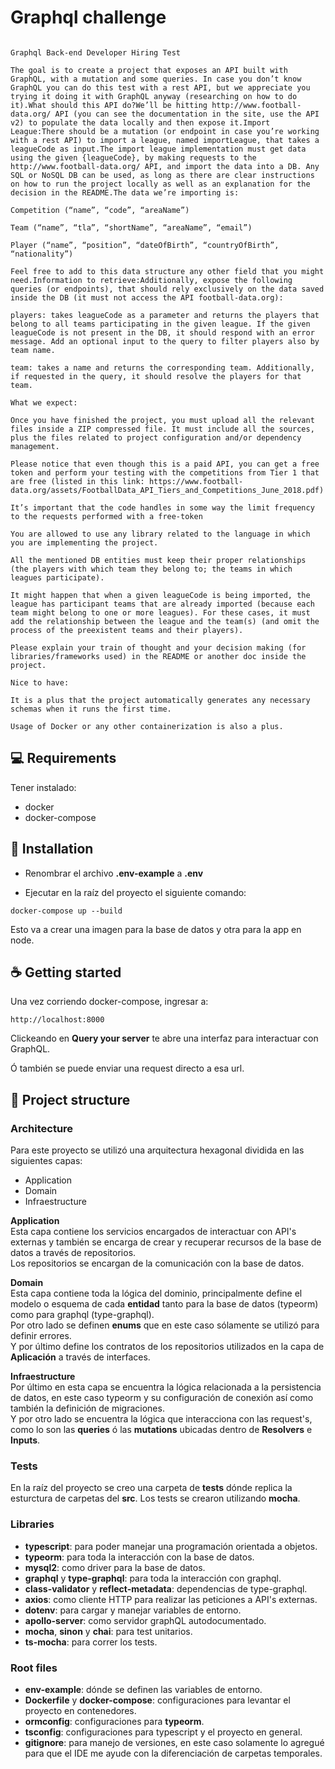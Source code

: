 # Graphql challenge

``` CHALLENGE NODE:

Graphql Back-end Developer Hiring Test

The goal is to create a project that exposes an API built with GraphQL, with a mutation and some queries. In case you don’t know GraphQL you can do this test with a rest API, but we appreciate you trying it doing it with GraphQL anyway (researching on how to do it).What should this API do?We’ll be hitting http://www.football-data.org/ API (you can see the documentation in the site, use the API v2) to populate the data locally and then expose it.Import League:There should be a mutation (or endpoint in case you’re working with a rest API) to import a league, named importLeague, that takes a leagueCode as input.The import league implementation must get data using the given {leagueCode}, by making requests to the http://www.football-data.org/ API, and import the data into a DB. Any SQL or NoSQL DB can be used, as long as there are clear instructions on how to run the project locally as well as an explanation for the decision in the README.The data we’re importing is:

Competition (“name”, “code”, “areaName”)

Team (“name”, “tla”, “shortName”, “areaName”, “email”)

Player (“name”, “position”, “dateOfBirth”, “countryOfBirth”, “nationality”)

Feel free to add to this data structure any other field that you might need.Information to retrieve:Additionally, expose the following queries (or endpoints), that should rely exclusively on the data saved inside the DB (it must not access the API football-data.org):

players: takes leagueCode as a parameter and returns the players that belong to all teams participating in the given league. If the given leagueCode is not present in the DB, it should respond with an error message. Add an optional input to the query to filter players also by team name.

team: takes a name and returns the corresponding team. Additionally, if requested in the query, it should resolve the players for that team.

What we expect:

Once you have finished the project, you must upload all the relevant files inside a ZIP compressed file. It must include all the sources, plus the files related to project configuration and/or dependency management.

Please notice that even though this is a paid API, you can get a free token and perform your testing with the competitions from Tier 1 that are free (listed in this link: https://www.football-data.org/assets/FootballData_API_Tiers_and_Competitions_June_2018.pdf)

It’s important that the code handles in some way the limit frequency to the requests performed with a free-token

You are allowed to use any library related to the language in which you are implementing the project.

All the mentioned DB entities must keep their proper relationships (the players with which team they belong to; the teams in which leagues participate).

It might happen that when a given leagueCode is being imported, the league has participant teams that are already imported (because each team might belong to one or more leagues). For these cases, it must add the relationship between the league and the team(s) (and omit the process of the preexistent teams and their players).

Please explain your train of thought and your decision making (for libraries/frameworks used) in the README or another doc inside the project.

Nice to have:

It is a plus that the project automatically generates any necessary schemas when it runs the first time.

Usage of Docker or any other containerization is also a plus.
```

## 💻 Requirements

Tener instalado:
- docker
- docker-compose

## 🚀 Installation

- Renombrar el archivo <b>.env-example</b> a <b>.env</b>

- Ejecutar en la raíz del proyecto el siguiente comando:
```
docker-compose up --build
```

Esto va a crear una imagen para la base de datos y otra para la app en node.

## ☕ Getting started

Una vez corriendo docker-compose, ingresar a:

```
http://localhost:8000
```

Clickeando en <b>Query your server</b> te abre una interfaz para interactuar con GraphQL.

Ó también se puede enviar una request directo a esa url.

## 📝 Project structure

### Architecture

Para este proyecto se utilizó una arquitectura hexagonal dividida en las siguientes capas:
- Application
- Domain
- Infraestructure

**Application**<br>
Esta capa contiene los servicios encargados de interactuar con API's externas y también se encarga
de crear y recuperar recursos de la base de datos a través de repositorios.<br>
Los repositorios se encargan de la comunicación con la base de datos.

**Domain**<br>
Esta capa contiene toda la lógica del dominio, principalmente define el modelo o esquema de cada 
**entidad** tanto para la base de datos (typeorm) como para graphql (type-graphql).<br>
Por otro lado se definen **enums** que en este caso sólamente se utilizó para definir errores.<br>
Y por último define los contratos de los repositorios utilizados en la capa de 
**Aplicación** a través de interfaces.

**Infraestructure**<br>
Por último en esta capa se encuentra la lógica relacionada a la persistencia de datos, en este caso 
typeorm y su configuración de conexión así como también la definición de migraciones.<br>
Y por otro lado se encuentra la lógica que interacciona con las request's, como lo son las **queries** 
ó las **mutations** ubicadas dentro de **Resolvers** e **Inputs**.

### Tests
En la raíz del proyecto se creo una carpeta de **tests** dónde replica la esturctura de carpetas del **src**. Los tests 
se crearon utilizando **mocha**.

### Libraries

- **typescript**: para poder manejar una programación orientada a objetos.
- **typeorm**: para toda la interacción con la base de datos.
- **mysql2**: como driver para la base de datos.
- **graphql** y **type-graphql**: para toda la interacción con graphql.
- **class-validator** y **reflect-metadata**: dependencias de type-graphql.
- **axios**: como cliente HTTP para realizar las peticiones a API's externas.
- **dotenv**: para cargar y manejar variables de entorno.
- **apollo-server**: como servidor graphQL autodocumentado.
- **mocha**, **sinon** y **chai**: para test unitarios.
- **ts-mocha**: para correr los tests.

### Root files
- **env-example**: dónde se definen las variables de entorno.
- **Dockerfile** y **docker-compose**: configuraciones para levantar el proyecto en contenedores.
- **ormconfig**: configuraciones para **typeorm**.
- **tsconfig**: configuraciones para typescript y el proyecto en general.
- **gitignore**: para manejo de versiones, en este caso solamente lo agregué para que 
el IDE me ayude con la diferenciación de carpetas temporales.